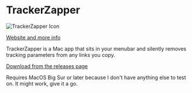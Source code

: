 # TrackerZapper

![TrackerZapper Icon](https://raw.githubusercontent.com/rknightuk/TrackerZapper/main/TrackerZapper/Assets.xcassets/AppIcon.appiconset/128.png)

[Website and more info](https://rknight.me/apps/tracker-zapper)

TrackerZapper is a Mac app that sits in your menubar and silently removes tracking parameters from any links you copy.

[Download from the releases page](https://github.com/rknightuk/TrackerZapper/releases/latest)

Requires MacOS Big Sur or later because I don't have anything else to test on. It might work, give it a go.